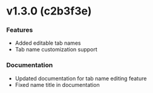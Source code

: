 # v1.3.0 (c2b3f3e)

### Features
- Added editable tab names
- Tab name customization support

### Documentation
- Updated documentation for tab name editing feature
- Fixed name title in documentation